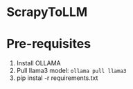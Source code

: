# ScrapyToLLM

# Pre-requisites

1. Install OLLAMA
2. Pull llama3 model: `ollama pull llama3` 
3. pip instal -r requirements.txt
